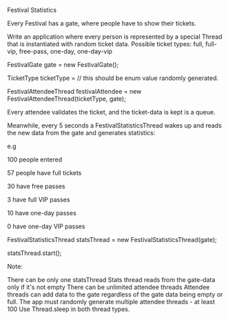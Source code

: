 Festival Statistics

Every Festival has a gate, where people have to show their tickets.

Write an application where every person is represented by a special Thread that is instantiated with random ticket data. Possible ticket types: full, full-vip, free-pass, one-day, one-day-vip

FestivalGate gate = new FestivalGate();

TicketType ticketType = // this should be enum value randomly generated.

FestivalAttendeeThread festivalAttendee = new FestivalAttendeeThread(ticketType, gate);

Every attendee validates the ticket, and the ticket-data is kept is a queue.

Meanwhile, every 5 seconds a FestivalStatisticsThread wakes up and reads the new data from the gate and generates statistics:

e.g

100 people entered

57 people have full tickets

30 have free passes

3 have full VIP passes

10 have one-day passes

0 have one-day VIP passes

FestivalStatisticsThread statsThread = new FestivalStatisticsThread(gate);

statsThread.start();

Note:

There can be only one statsThread
Stats thread reads from the gate-data only if it's not empty
There can be unlimited attendee threads
Attendee threads can add data to the gate regardless of the gate data being empty or full.
The app must randomly generate multiple attendee threads - at least 100
Use Thread.sleep in both thread types.
